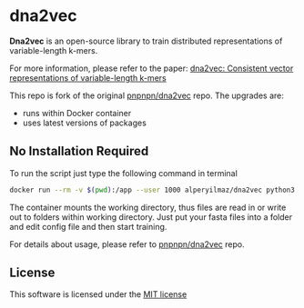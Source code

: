 # dna2vec

**Dna2vec** is an open-source library to train distributed representations
of variable-length k-mers.

For more information, please refer to the paper: [dna2vec: Consistent vector representations of variable-length k-mers](https://arxiv.org/abs/1701.06279)

This repo is fork of the original [pnpnpn/dna2vec](https://github.com/pnpnpn/dna2vec) repo. The upgrades are:

* runs within Docker container
* uses latest versions of packages

No Installation Required
---

To run the script just type the following command in terminal
```bash
docker run --rm -v $(pwd):/app --user 1000 alperyilmaz/dna2vec python3 scripts/train_dna2vec.py -c configs/small_example2.yml
```
The container mounts the working directory, thus files are read in or write out to folders within working directory. Just put your fasta files into a folder and edit config file and then start training.

For details about usage, please refer to  [pnpnpn/dna2vec](https://github.com/pnpnpn/dna2vec) repo.


License
---
This software is licensed under the [MIT license](http://en.wikipedia.org/wiki/MIT_License)
